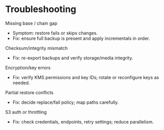 # Troubleshooting

Missing base / chain gap
- Symptom: restore fails or skips changes.
- Fix: ensure full backup is present and apply incrementals in order.

Checksum/integrity mismatch
- Fix: re-export backups and verify storage/media integrity.

Encryption/key errors
- Fix: verify KMS permissions and key IDs; rotate or reconfigure keys as needed.

Partial restore conflicts
- Fix: decide replace/fail policy; map paths carefully.

S3 auth or throttling
- Fix: check credentials, endpoints, retry settings; reduce parallelism.
